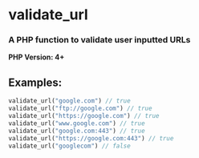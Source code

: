 # validate_url  
###  A PHP function to validate user inputted URLs  
**PHP Version: 4+**  

## Examples:  
```php
validate_url("google.com") // true  
validate_url("ftp://google.com") // true  
validate_url("https://google.com") // true  
validate_url("www.google.com") // true  
validate_url("google.com:443") // true  
validate_url("https://google.com:443") // true  
validate_url("googlecom") // false  
```

